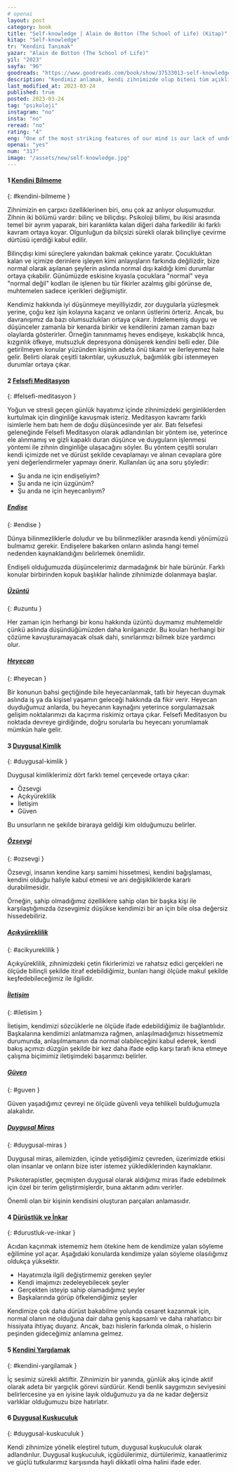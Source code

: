 ```yaml
---
# openai
layout: post
category: book
title: "Self-knowledge | Alain de Botton (The School of Life) (Kitap)"
kitap: "Self-knowledge"
tr: "Kendini Tanımak"
yazar: "Alain de Botton (The School of Life)"
yil: "2023"
sayfa: "96"
goodreads: "https://www.goodreads.com/book/show/37533013-self-knowledge"
description: "Kendimiz anlamak, kendi zihnimizde olup biteni tüm açıklığı ile fark etmekle başlar. Kendini Bilmek, kendini tanıma sürecine yönelik bir yol haritası sunuyor."
last_modified_at: 2023-03-24
published: true
posted: 2023-03-24
tag: "psıkoloji"
instagram: "no"
insta: "no"
reread: "no"
rating: "4"
eng: "One of the most striking features of our mind is our lack of understanding of it. The mind has two parts: the conscious and the unconscious. Psychology makes a fundamental distinction between these two, one remaining in the dark while the other is more noticeable. Looking closely at some unconscious processes can create reluctance. We are not aware of some understandings that we have internalized from childhood, and some situations where things that were implanted into us as 'normal' actually turn out to be abnormal. We tend to think well of ourselves and often take the easy way out instead of confronting difficult emotions and cover them up. However, this behavior also reveals some negativity. Unexplored emotions and thoughts accumulate over time and occasionally appear in some events. Meditation, a method called Philosophical Meditation in the Western philosophical tradition, offers a way to process unexplored and hidden thoughts and feelings to achieve mental calmness. The method suggests answering some questions honestly within ourselves and making new evaluations according to the answers. The three main questions used are: `What am I worried about right now?' 'What am I sad about right now?' and 'What am I excited about right now?' The book Self-Knowledge discusses these questions and more to help us better understand ourselves, our emotions and our thought patterns."
openai: "yes"
num: "317"
image: "/assets/new/self-knowledge.jpg"
---
```


#### 1 [Kendini Bilmeme](#kendini-bilmeme)
{: #kendini-bilmeme }

Zihnimizin en çarpıcı özelliklerinen biri, onu çok az anlıyor oluşumuzdur. Zihnin iki bölümü vardır: bilinç ve biliçdışı. Psikoloji bilimi, bu ikisi arasında temel bir ayrım yaparak, biri karanlıkta kalan diğeri daha farkedilir iki farklı kavram ortaya koyar. Olgunluğun da bilçsizi sürekli olarak bilinçliye çevirme dürtüsü içerdiği kabul edilir. 

Bilinçdışı kimi süreçlere yakından bakmak çekince yaratır. Çocukluktan kalan ve içimize derinlere işleyen kimi anlayışların farkında değilizdir, bize normal olarak aşılanan şeylerin aslında normal dışı kaldığı kimi durumlar ortaya çıkabilir. Günümüzde eskisine kıyasla çocuklara "normal" veya "normal değil" kodları ile işlenen bu tür fikirler azalmış gibi görünse de, muhtemelen sadece içerikleri değişmiştir.

Kendimiz hakkında iyi düşünmeye meyilliyizdir, zor duygularla yüzleşmek yerine, çoğu kez işin kolayına kaçarız ve onların üstlerini örteriz. Ancak, bu davranışımız da bazı olumsuzlukları ortaya çıkarır. İrdelememiş duygu ve düşünceler zamanla bir kenarda birikir ve kendilerini zaman zaman bazı olaylarda gösterirler. Örneğin tanınmamış heves endişeye, kıskabçlık hınca, kızgınlık öfkeye, mutsuzluk depresyona dönüşerek kendini belli eder. Dile getirilmeyen konular yüzünden kişinin adeta önü tıkanır ve ilerleyemez hale gelir. Belirti olarak çeşitli takıntılar, uykusuzluk, bağımlılık gibi istenmeyen durumlar ortaya çıkar. 

#### 2 [Felsefi Meditasyon](#felsefi-meditasyon)
{: #felsefi-meditasyon }

Yoğun ve stresli geçen günlük hayatımız içinde zihnimizdeki gerginliklerden kurtulmak için dinginliğe kavuşmak isteriz. Meditasyon kavramı farklı isimlerle hem batı hem de doğu düşüncesinde yer alır. Batı felsefesi geleneğinde Felsefi Meditasyon olarak adlandırılan bir yöntem ise, yeterince ele alınmamış ve gizli kapaklı duran düşünce ve duyguların işlenmesi yöntemi ile zihnin dinginliğe ulaşacağını söyler.  Bu yöntem çeşitli soruları kendi içimizde net ve dürüst şekilde cevaplamayı ve alınan cevaplara göre yeni değerlendirmeler yapmayı önerir. Kullanılan üç ana soru şöyledir:
- Şu anda ne için endişeliyim?
- Şu anda ne için üzgünüm?
- Şu anda ne için heyecanlıyım?

##### [Endişe](#endise)
{: #endise }

Dünya bilinmezliklerle doludur ve bu bilinmezlikler arasında kendi yönümüzü bulmamız gerekir. Endişelere bakarken onların aslında hangi temel nedenden kaynaklandığını belirlemek önemlidir. 

Endişeli olduğumuzda düşüncelerimiz darmadağınık bir hale bürünür. Farklı konular birbirinden kopuk başlıklar halinde zihnimizde dolanmaya başlar. 

##### [Üzüntü](#uzuntu)
{: #uzuntu }

Her zaman için herhangi bir konu hakkında üzüntü duymamız muhtemeldir çünkü aslında düşündüğümüzden daha kırılganızdır. Bu kouları herhangi bir çözüme kavuşturamayacak olsak dahi, sınırlarımızı bilmek bize yardımcı olur. 

##### [Heyecan](#heyecan)
{: #heyecan }

Bir konunun bahsi geçtiğinde bile heyecanlanmak, tatlı bir heyecan duymak aslında iş ya da kişisel yaşamın geleceği hakkında da fikir verir. Heyecan duyduğumuz anlarda, bu heyecanın kaynağını yeterince sorgulamazsak gelişim noktalarımızı da kaçırma riskimiz ortaya çıkar. Felsefi Meditasyon bu noktada devreye girdiğinde, doğru sorularla bu heyecanı yorumlamak mümkün hale gelir.

#### 3 [Duygusal Kimlik](#duygusal-kimlik)
{: #duygusal-kimlik }

Duygusal kimliklerimiz dört farklı temel çerçevede ortaya çıkar:
- Özsevgi
- Açıkyüreklilik
- İletişim
- Güven

Bu unsurların ne şekilde biraraya geldiği kim olduğumuzu belirler. 

##### [Özsevgi](#ozsevgi)
{: #ozsevgi  }

Özsevgi, insanın kendine karşı samimi hissetmesi, kendini bağışlaması, kendini olduğu haliyle kabul etmesi ve ani değişikliklerde kararlı durabilmesidir. 

Örneğin, sahip olmadığımız özelliklere sahip olan bir başka kişi ile karşılaştığımızda özsevgimiz düşükse kendimizi bir an için bile olsa değersiz hissedebiliriz. 

##### [Açıkyüreklilik](#acikyureklilik)
{: #acikyureklilik }

Açıkyüreklilik, zihnimizdeki çetin fikirlerimizi ve rahatsız edici gerçekleri ne ölçüde bilinçli şekilde itiraf edebildiğimiz, bunları hangi ölçüde makul şekilde keşfedebileceğimiz ile ilgilidir. 

##### [İletişim](#iletisim)
{: #iletisim }

İletişim, kendimizi sözcüklerle ne ölçüde ifade edebildiğimiz ile bağlantılıdır. Başkalarına kendimizi anlatmamıza rağmen, anlaşılmadığımızı hissetmemiz durumunda, anlaşılmamanın da normal olabileceğini kabul ederek, kendi bakış açımızı düzgün şekilde bir kez daha ifade edip karşı tarafı ikna etmeye çalışma biçimimiz iletişimdeki başarımızı belirler. 

##### [Güven](#guven)
{: #guven }

Güven yaşadığımız çevreyi ne ölçüde güvenli veya tehlikeli bulduğumuzla alakalıdır. 

##### [Duygusal Miras](#duygusal-miras)
{: #duygusal-miras }

Duygusal miras, ailemizden, içinde yetişdiğimiz çevreden, üzerimizde etkisi olan insanlar ve onların bize ister istemez yüklediklerinden kaynaklanır.

Psikoterapistler, geçmişten duygusal olarak aldığımız miras ifade edebilmek için özel bir terim geliştirmişlerdir, buna aktarım adını verirler. 

Önemli olan bir kişinin kendisini oluşturan parçaları anlamasıdır. 


#### 4 [Dürüstlük ve İnkar](#durustluk-ve-inkar)
{: #durustluk-ve-inkar }

Acıdan kaçınmak istememiz hem ötekine hem de kendimize yalan söyleme eğilimine yol açar. Aşağıdaki konularda kendimize yalan söyleme olasılığımız oldukça yüksektir. 
- Hayatımızla ilgili değiştirmemiz gereken şeyler
- Kendi imajımızı zedeleyebilecek şeyler
- Gerçekten isteyip sahip olamadığımız şeyler
- Başkalarında görüp öfkelendiğimiz şeyler

Kendimize çok daha dürüst bakabilme yolunda cesaret kazanmak için, normal olanın ne olduğuna dair daha geniş kapsamlı ve daha rahatlatıcı bir hissiyata ihtiyaç duyarız. Ancak, bazı hislerin farkında olmak, o hislerin peşinden gideceğimiz anlamına gelmez.

#### 5 [Kendini Yargılamak](#kendini-yargilamak)
{: #kendini-yargilamak }

İç sesimiz sürekli aktiftir. Zihnimizin bir yanında, günlük akış içinde aktif olarak adeta bir yargıçlık görevi sürdürür. Kendi benlik saygımızın seviyesini belirlercesine ya en iyisine layık olduğumuzu ya da ne kadar değersiz varlıklar olduğumuzu bize hatırlatır.

#### 6 [Duygusal Kuşkuculuk](#duygusal-kuskuculuk)
{: #duygusal-kuskuculuk }

Kendi zihnimize yönelik eleştirel tutum, duygusal kuşkuculuk olarak adlandırılur. Duygusal kuşkuculuk, içgüdülerimiz, dürtülerimiz, kanaatlerimiz ve güçlü tutkularımız karşısında hayli dikkatli olma halini ifade eder. 

 
